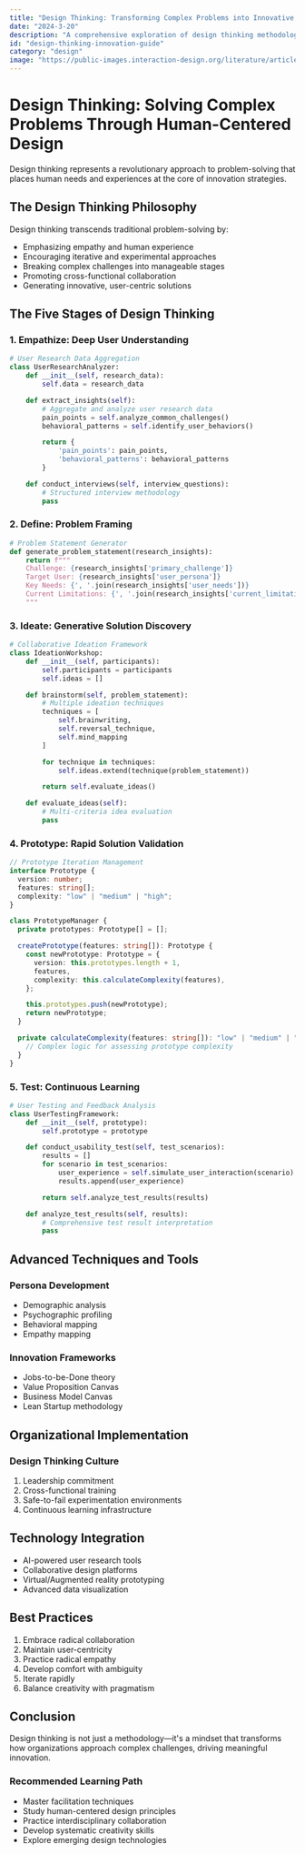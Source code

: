 ```yaml
---
title: "Design Thinking: Transforming Complex Problems into Innovative Solutions"
date: "2024-3-20"
description: "A comprehensive exploration of design thinking methodology, practical techniques, and real-world application strategies"
id: "design-thinking-innovation-guide"
category: "design"
image: "https://public-images.interaction-design.org/literature/articles/materials/PONMo61b9QMX0GZvguvRft35nhDu3KG6Asa2NkI3.jpg"
---
```


# Design Thinking: Solving Complex Problems Through Human-Centered Design

Design thinking represents a revolutionary approach to problem-solving that places human needs and experiences at the core of innovation strategies.

## The Design Thinking Philosophy

Design thinking transcends traditional problem-solving by:

- Emphasizing empathy and human experience
- Encouraging iterative and experimental approaches
- Breaking complex challenges into manageable stages
- Promoting cross-functional collaboration
- Generating innovative, user-centric solutions

## The Five Stages of Design Thinking

### 1. Empathize: Deep User Understanding

```python
# User Research Data Aggregation
class UserResearchAnalyzer:
    def __init__(self, research_data):
        self.data = research_data

    def extract_insights(self):
        # Aggregate and analyze user research data
        pain_points = self.analyze_common_challenges()
        behavioral_patterns = self.identify_user_behaviors()

        return {
            'pain_points': pain_points,
            'behavioral_patterns': behavioral_patterns
        }

    def conduct_interviews(self, interview_questions):
        # Structured interview methodology
        pass
```

### 2. Define: Problem Framing

```python
# Problem Statement Generator
def generate_problem_statement(research_insights):
    return f"""
    Challenge: {research_insights['primary_challenge']}
    Target User: {research_insights['user_persona']}
    Key Needs: {', '.join(research_insights['user_needs'])}
    Current Limitations: {', '.join(research_insights['current_limitations'])}
    """
```

### 3. Ideate: Generative Solution Discovery

```python
# Collaborative Ideation Framework
class IdeationWorkshop:
    def __init__(self, participants):
        self.participants = participants
        self.ideas = []

    def brainstorm(self, problem_statement):
        # Multiple ideation techniques
        techniques = [
            self.brainwriting,
            self.reversal_technique,
            self.mind_mapping
        ]

        for technique in techniques:
            self.ideas.extend(technique(problem_statement))

        return self.evaluate_ideas()

    def evaluate_ideas(self):
        # Multi-criteria idea evaluation
        pass
```

### 4. Prototype: Rapid Solution Validation

```typescript
// Prototype Iteration Management
interface Prototype {
  version: number;
  features: string[];
  complexity: "low" | "medium" | "high";
}

class PrototypeManager {
  private prototypes: Prototype[] = [];

  createPrototype(features: string[]): Prototype {
    const newPrototype: Prototype = {
      version: this.prototypes.length + 1,
      features,
      complexity: this.calculateComplexity(features),
    };

    this.prototypes.push(newPrototype);
    return newPrototype;
  }

  private calculateComplexity(features: string[]): "low" | "medium" | "high" {
    // Complex logic for assessing prototype complexity
  }
}
```

### 5. Test: Continuous Learning

```python
# User Testing and Feedback Analysis
class UserTestingFramework:
    def __init__(self, prototype):
        self.prototype = prototype

    def conduct_usability_test(self, test_scenarios):
        results = []
        for scenario in test_scenarios:
            user_experience = self.simulate_user_interaction(scenario)
            results.append(user_experience)

        return self.analyze_test_results(results)

    def analyze_test_results(self, results):
        # Comprehensive test result interpretation
        pass
```

## Advanced Techniques and Tools

### Persona Development

- Demographic analysis
- Psychographic profiling
- Behavioral mapping
- Empathy mapping

### Innovation Frameworks

- Jobs-to-be-Done theory
- Value Proposition Canvas
- Business Model Canvas
- Lean Startup methodology

## Organizational Implementation

### Design Thinking Culture

1. Leadership commitment
2. Cross-functional training
3. Safe-to-fail experimentation environments
4. Continuous learning infrastructure

## Technology Integration

- AI-powered user research tools
- Collaborative design platforms
- Virtual/Augmented reality prototyping
- Advanced data visualization

## Best Practices

1. Embrace radical collaboration
2. Maintain user-centricity
3. Practice radical empathy
4. Develop comfort with ambiguity
5. Iterate rapidly
6. Balance creativity with pragmatism

## Conclusion

Design thinking is not just a methodology—it's a mindset that transforms how organizations approach complex challenges, driving meaningful innovation.

### Recommended Learning Path

- Master facilitation techniques
- Study human-centered design principles
- Practice interdisciplinary collaboration
- Develop systematic creativity skills
- Explore emerging design technologies
